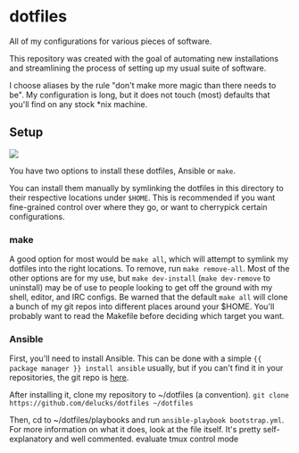 dotfiles
========

All of my configurations for various pieces of software.

This repository was created with the goal of automating new installations and streamlining the process of setting up my usual suite of software.

I choose aliases by the rule "don't make more magic than there needs to be". My configuration is long, but it does not touch (most) defaults that you'll find on any stock \*nix machine.

Setup
-----

![](http://i.imgur.com/e4AFBMI.gif)

You have two options to install these dotfiles, Ansible or `make`.

You can install them manually by symlinking the dotfiles in this directory to their respective locations under `$HOME`. This is recommended if you want fine-grained control over where they go, or want to cherrypick certain configurations.

### make

A good option for most would be `make all`, which will attempt to symlink my dotfiles into the right locations.
To remove, run `make remove-all`. Most of the other options are for my use, but `make dev-install` (`make dev-remove` to uninstall)
may be of use to people looking to get off the ground with my shell, editor, and IRC configs.
Be warned that the default `make all` will clone a bunch of my git repos into different places around your $HOME. You'll probably want to read the Makefile before deciding which target you want.

### Ansible

First, you'll need to install Ansible. This can be done with a simple `{{ package manager }} install
ansible` usually, but if you can't find it in your repositories, the git repo is [here](https://github.com/ansible/ansible/). 

After installing it, clone my repository to ~/dotfiles (a convention).
`git clone https://github.com/delucks/dotfiles ~/dotfiles`

Then, cd to ~/dotfiles/playbooks and run `ansible-playbook bootstrap.yml`. For more
information on what it does, look at the file itself. It's pretty self-explanatory and well commented.
evaluate tmux control mode
